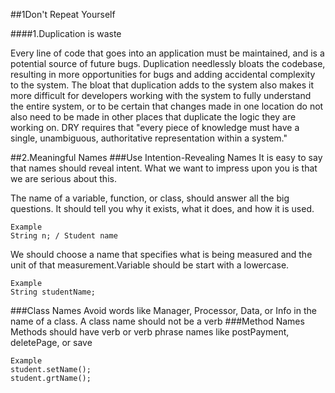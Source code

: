##1Don't Repeat Yourself

####1.Duplication is waste

Every line of code that goes into an application must be maintained, and is a potential source of future bugs. Duplication needlessly bloats the codebase, resulting in more opportunities for bugs and adding accidental complexity to the system. The bloat that duplication adds to the system also makes it more difficult for developers working with the system to fully understand the entire system, or to be certain that changes made in one location do not also need to be made in other places that duplicate the logic they are working on. DRY requires that "every piece of knowledge must have a single, unambiguous, authoritative representation within a system."

	

##2.Meaningful Names
###Use Intention-Revealing Names
It is easy to say that names should reveal intent. What we want to impress upon you is that
we are serious about this.

The name of a variable, function, or class, should answer all the big questions. It
should tell you why it exists, what it does, and how it is used.

	Example
	String n; / Student name
	
We should choose a name that specifies what is being measured and the unit of that measurement.Variable should be start with a lowercase.

	Example
	String studentName;
	
###Class Names
Avoid words like Manager, Processor, Data, or Info in the name of a class. A class name should not be a verb
###Method Names
Methods should have verb or verb phrase names like postPayment, deletePage, or save

	Example
	student.setName();
	student.grtName();

